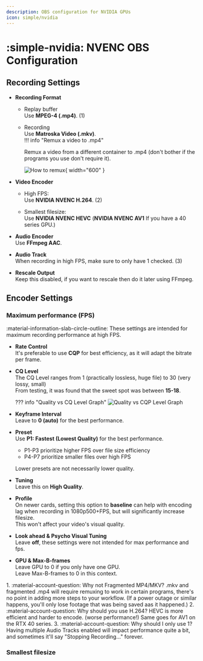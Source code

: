 ```yaml
---
description: OBS configuration for NVIDIA GPUs
icon: simple/nvidia
---
```


<!-- enable table of contents on sidebar -->
<style>
	.md-nav--primary .md-nav__link[for=__toc] ~ .md-nav {
		display: block !important;
	}
</style>

# :simple-nvidia: NVENC OBS Configuration

<div class="annotate" markdown>

## Recording Settings

- **Recording Format**  

	- Replay buffer  
	Use **MPEG-4 (.mp4)**.  (1)
	- Recording  
	Use **Matroska Video (.mkv)**.  
	!!! info "Remux a video to .mp4"

		Remux a video from a different container to .mp4 (don't bother if the programs you use don't require it).  

		![How to remux](/CTT/assets/images/video-and-renders/obs/nvenc/how_to_remux.gif){ width="600" }

- **Video Encoder**

	- High FPS:  
	Use **NVIDIA NVENC H.264**. (2)  
	  
	- Smallest filesize:  
	Use **NVIDIA NVENC HEVC** (**NVIDIA NVENC AV1** If you have a 40 series GPU.)

- **Audio Encoder**  
Use **FFmpeg AAC**.

- **Audio Track**  
When recording in high FPS, make sure to only have 1 checked. (3)

- **Rescale Output**  
Keep this disabled, if you want to rescale then do it later using FFmpeg.

## Encoder Settings

### Maximum performance (FPS)

:material-information-slab-circle-outline: These settings are intended for maximum recording performance at high FPS. 

- **Rate Control**  
It's preferable to use **CQP** for best efficiency, as it will adapt the bitrate per frame.  
-  **CQ Level**  
The CQ Level ranges from 1 (practically lossless, huge file) to 30 (very lossy, small)  
From testing, it was found that the sweet spot was between **15-18**.  
    
	??? info "Quality vs CQ Level Graph"
    	![Quality vs CQP Level Graph](/CTT/assets/images/video-and-renders/obs/nvenc/quality_vs_cqp.png)

-  **Keyframe Interval**  
Leave to **0 (auto)** for the best performance.  

-  **Preset**  
Use **P1: Fastest (Lowest Quality)** for the best performance.

	- P1-P3 prioritize higher FPS over file size efficiency  
	- P4-P7 prioritize smaller files over high FPS 

	Lower presets are not necessarily lower quality.  

-  **Tuning**  
Leave this on **High Quality**.

-  **Profile**    
On newer cards, setting this option to **baseline** can help with encoding lag when recording in 1080p500+FPS, but will significantly increase filesize.  
This won't affect your video's visual quality.  

-  **Look ahead & Psycho Visual Tuning**  
Leave **off**, these settings were not intended for max performance and fps.

- **GPU & Max-B-frames**  
Leave GPU to 0 if you only have one GPU.  
Leave Max-B-frames to 0 in this context.

</div>
1. :material-account-question: Why not Fragmented MP4/MKV?  
.mkv and fragmented .mp4 will require remuxing to work in certain programs, there's no point in adding more steps to your workflow.
(If a power outage or similar happens, you'll only lose footage that was being saved aas it happened.)
2. :material-account-question: Why should you use H.264?  
HEVC is more efficient and harder to encode. (worse performance!)
Same goes for AV1 on the RTX 40 series.
3. :material-account-question: Why should I only use 1?  
Having multiple Audio Tracks enabled will impact performance quite a bit, and sometimes it'll say "Stopping Recording..." forever.

### Smallest filesize